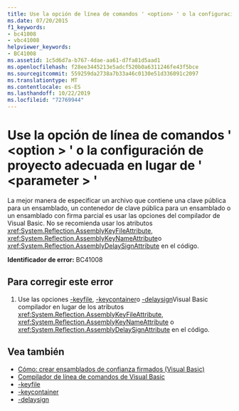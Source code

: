 ```yaml
---
title: Use la opción de línea de comandos ' <option> ' o la configuración de proyecto adecuada en lugar de ' <parameter> '
ms.date: 07/20/2015
f1_keywords:
- bc41008
- vbc41008
helpviewer_keywords:
- BC41008
ms.assetid: 1c5d6d7a-b767-4dae-aa61-d7fa81d5aad1
ms.openlocfilehash: f28ee3445213e5adcf520b0a6311246fe43f5bce
ms.sourcegitcommit: 559259da2738a7b33a46c0130e51d336091c2097
ms.translationtype: MT
ms.contentlocale: es-ES
ms.lasthandoff: 10/22/2019
ms.locfileid: "72769944"
---
```

# <a name="use-command-line-option-option-or-appropriate-project-settings-instead-of-parameter"></a>Use la opción de línea de comandos ' \<option > ' o la configuración de proyecto adecuada en lugar de ' \<parameter > '
La mejor manera de especificar un archivo que contiene una clave pública para un ensamblado, un contenedor de clave pública para un ensamblado o un ensamblado con firma parcial es usar las opciones del compilador de Visual Basic. No se recomienda usar los atributos <xref:System.Reflection.AssemblyKeyFileAttribute>, <xref:System.Reflection.AssemblyKeyNameAttribute>o <xref:System.Reflection.AssemblyDelaySignAttribute> en el código.  
  
 **Identificador de error:** BC41008  
  
## <a name="to-correct-this-error"></a>Para corregir este error  
  
1. Use las opciones [-keyfile](../../visual-basic/reference/command-line-compiler/keyfile.md), [-keycontainer](../../visual-basic/reference/command-line-compiler/keycontainer.md)o [-delaysign](../../visual-basic/reference/command-line-compiler/delaysign.md)Visual Basic compilador en lugar de los atributos <xref:System.Reflection.AssemblyKeyFileAttribute>, <xref:System.Reflection.AssemblyKeyNameAttribute> o <xref:System.Reflection.AssemblyDelaySignAttribute> en el código.  
  
## <a name="see-also"></a>Vea también

- [Cómo: crear ensamblados de confianza firmados (Visual Basic)](../../standard/assembly/create-signed-friend.md)
- [Compilador de línea de comandos de Visual Basic](../../visual-basic/reference/command-line-compiler/index.md)
- [-keyfile](../../visual-basic/reference/command-line-compiler/keyfile.md)
- [-keycontainer](../../visual-basic/reference/command-line-compiler/keycontainer.md)
- [-delaysign](../../visual-basic/reference/command-line-compiler/delaysign.md)
